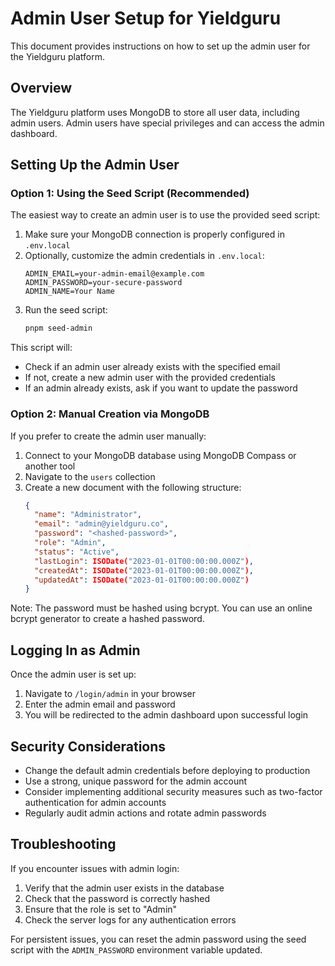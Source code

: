 # Admin User Setup for Yieldguru

This document provides instructions on how to set up the admin user for the Yieldguru platform.

## Overview

The Yieldguru platform uses MongoDB to store all user data, including admin users. Admin users have special privileges and can access the admin dashboard.

## Setting Up the Admin User

### Option 1: Using the Seed Script (Recommended)

The easiest way to create an admin user is to use the provided seed script:

1. Make sure your MongoDB connection is properly configured in `.env.local`
2. Optionally, customize the admin credentials in `.env.local`:
   ```
   ADMIN_EMAIL=your-admin-email@example.com
   ADMIN_PASSWORD=your-secure-password
   ADMIN_NAME=Your Name
   ```
3. Run the seed script:
   ```bash
   pnpm seed-admin
   ```

This script will:
- Check if an admin user already exists with the specified email
- If not, create a new admin user with the provided credentials
- If an admin already exists, ask if you want to update the password

### Option 2: Manual Creation via MongoDB

If you prefer to create the admin user manually:

1. Connect to your MongoDB database using MongoDB Compass or another tool
2. Navigate to the `users` collection
3. Create a new document with the following structure:
   ```json
   {
     "name": "Administrator",
     "email": "admin@yieldguru.co",
     "password": "<hashed-password>",
     "role": "Admin",
     "status": "Active",
     "lastLogin": ISODate("2023-01-01T00:00:00.000Z"),
     "createdAt": ISODate("2023-01-01T00:00:00.000Z"),
     "updatedAt": ISODate("2023-01-01T00:00:00.000Z")
   }
   ```

Note: The password must be hashed using bcrypt. You can use an online bcrypt generator to create a hashed password.

## Logging In as Admin

Once the admin user is set up:

1. Navigate to `/login/admin` in your browser
2. Enter the admin email and password
3. You will be redirected to the admin dashboard upon successful login

## Security Considerations

- Change the default admin credentials before deploying to production
- Use a strong, unique password for the admin account
- Consider implementing additional security measures such as two-factor authentication for admin accounts
- Regularly audit admin actions and rotate admin passwords

## Troubleshooting

If you encounter issues with admin login:

1. Verify that the admin user exists in the database
2. Check that the password is correctly hashed
3. Ensure that the role is set to "Admin"
4. Check the server logs for any authentication errors

For persistent issues, you can reset the admin password using the seed script with the `ADMIN_PASSWORD` environment variable updated.

